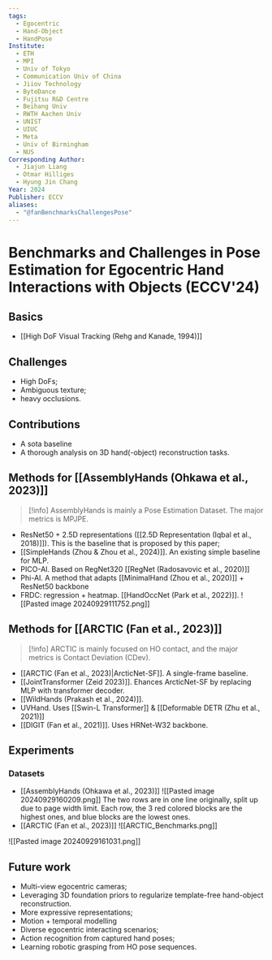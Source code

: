 ```yaml
---
tags:
  - Egocentric
  - Hand-Object
  - HandPose
Institute:
  - ETH
  - MPI
  - Univ of Tokyo
  - Communication Univ of China
  - Jiiov Technology
  - ByteDance
  - Fujitsu R&D Centre
  - Beihang Univ
  - RWTH Aachen Univ
  - UNIST
  - UIUC
  - Meta
  - Univ of Birmingham
  - NUS
Corresponding Author:
  - Jiajun Liang
  - Otmar Hilliges
  - Hyung Jin Chang
Year: 2024
Publisher: ECCV
aliases:
  - "@fanBenchmarksChallengesPose"
---
```

# Benchmarks and Challenges in Pose Estimation for Egocentric Hand Interactions with Objects (ECCV'24)
## Basics
* [[High DoF Visual Tracking (Rehg and Kanade, 1994)]]
## Challenges
* High DoFs;
* Ambiguous texture;
* heavy occlusions.
## Contributions
* A sota baseline 
* A thorough analysis on 3D hand(-object) reconstruction tasks.
## Methods for [[AssemblyHands (Ohkawa et al., 2023)]]
> [!info]
> AssemblyHands is mainly a Pose Estimation Dataset. The major metrics is MPJPE.

* ResNet50 + 2.5D representations ([[2.5D Representation (Iqbal et al., 2018)]]). This is the baseline that is proposed by this paper;
* [[SimpleHands (Zhou & Zhou et al., 2024)]]. An existing simple baseline for MLP.
* PICO-AI. Based on RegNet320 [[RegNet (Radosavovic et al., 2020)]]
* Phi-AI. A method that adapts [[MinimalHand (Zhou et al., 2020)]] + ResNet50 backbone
* FRDC: regression + heatmap. [[HandOccNet (Park et al., 2022)]].
![[Pasted image 20240929111752.png]]
## Methods for [[ARCTIC (Fan et al., 2023)]]

> [!info]
> ARCTIC is mainly focused on HO contact, and the major metrics is Contact Deviation (CDev).

* [[ARCTIC (Fan et al., 2023)|ArcticNet-SF]]. A single-frame baseline.
* [[JointTransformer (Zeid 2023)]]. Ehances ArcticNet-SF by replacing MLP with transformer decoder.
* [[WildHands (Prakash et al., 2024)]]. 
* UVHand. Uses [[Swin-L Transformer]] & [[Deformable DETR (Zhu et al., 2021)]]
* [[DIGIT (Fan et al., 2021)]]. Uses HRNet-W32 backbone.
## Experiments
### Datasets
* [[AssemblyHands (Ohkawa et al., 2023)]]
![[Pasted image 20240929160209.png]]
The two rows are in one line originally, split up due to page width limit. Each row, the 3 red colored blocks are the highest ones, and blue blocks are the lowest ones.
* [[ARCTIC (Fan et al., 2023)]]
![[ARCTIC_Benchmarks.png]]

![[Pasted image 20240929161031.png]]
## Future work
* Multi-view egocentric cameras;
* Leveraging 3D foundation priors to regularize template-free hand-object reconstruction.
* More expressive representations;
* Motion + temporal modelling
* Diverse egocentric interacting scenarios;
* Action recognition from captured hand poses;
* Learning robotic grasping from HO pose sequences.